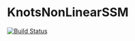 # KnotsNonLinearSSM

[![Build Status](https://github.com/bonstats/KnotsNonLinearSSM.jl/actions/workflows/CI.yml/badge.svg?branch=main)](https://github.com/bonstats/KnotsNonLinearSSM.jl/actions/workflows/CI.yml?query=branch%3Amain)
